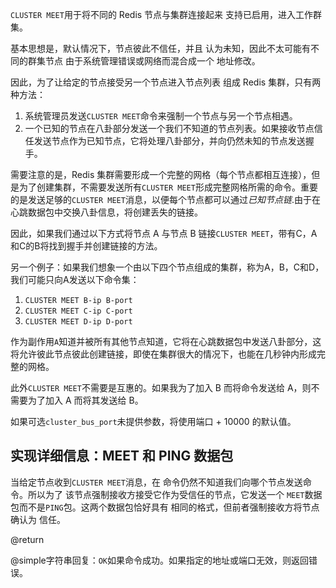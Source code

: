 `CLUSTER MEET`用于将不同的 Redis 节点与集群连接起来
支持已启用，进入工作群集。

基本思想是，默认情况下，节点彼此不信任，并且
认为未知，因此不太可能有不同的群集节点
由于系统管理错误或网络而混合成一个
地址修改。

因此，为了让给定的节点接受另一个节点进入节点列表
组成 Redis 集群，只有两种方法：

1.  系统管理员发送`CLUSTER MEET`命令来强制一个节点与另一个节点相遇。
2.  一个已知的节点在八卦部分发送一个我们不知道的节点列表。如果接收节点信任发送节点作为已知节点，它将处理八卦部分，并向仍然未知的节点发送握手。

需要注意的是，Redis 集群需要形成一个完整的网格（每个节点都相互连接），但是为了创建集群，不需要发送所有`CLUSTER MEET`形成完整网格所需的命令。重要的是发送足够的`CLUSTER MEET`消息，以便每个节点都可以通过*已知节点链*.由于在心跳数据包中交换八卦信息，将创建丢失的链接。

因此，如果我们通过以下方式将节点 A 与节点 B 链接`CLUSTER MEET`，带有C，A和C的B将找到握手并创建链接的方法。

另一个例子：如果我们想象一个由以下四个节点组成的集群，称为A，B，C和D，我们可能只向A发送以下命令集：

1.  `CLUSTER MEET B-ip B-port`
2.  `CLUSTER MEET C-ip C-port`
3.  `CLUSTER MEET D-ip D-port`

作为副作用`A`知道并被所有其他节点知道，它将在心跳数据包中发送八卦部分，这将允许彼此节点彼此创建链接，即使在集群很大的情况下，也能在几秒钟内形成完整的网格。

此外`CLUSTER MEET`不需要是互惠的。如果我为了加入 B 而将命令发送给 A，则不需要为了加入 A 而将其发送给 B。

如果可选`cluster_bus_port`未提供参数，将使用端口 + 10000 的默认值。

## 实现详细信息：MEET 和 PING 数据包

当给定节点收到`CLUSTER MEET`消息，在
命令仍然不知道我们向哪个节点发送命令。所以为了
该节点强制接收方接受它作为受信任的节点，它发送一个
`MEET`数据包而不是`PING`包。这两个数据包恰好具有
相同的格式，但前者强制接收方将节点确认为
信任。

@return

@simple字符串回复：`OK`如果命令成功。如果指定的地址或端口无效，则返回错误。
